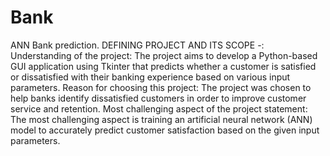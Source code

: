# Bank
ANN Bank prediction.
DEFINING PROJECT AND ITS SCOPE -:
Understanding of the project: The project aims to develop a Python-based GUI
application using Tkinter that predicts whether a customer is satisfied or dissatisfied
with their banking experience based on various input parameters.
Reason for choosing this project: The project was chosen to help banks identify
dissatisfied customers in order to improve customer service and retention.
Most challenging aspect of the project statement: The most challenging aspect is training
an artificial neural network (ANN) model to accurately predict customer satisfaction
based on the given input parameters.
